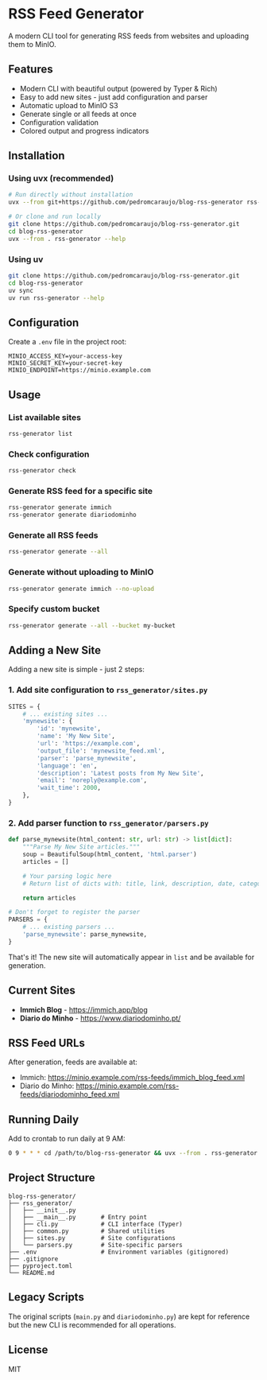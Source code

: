 # RSS Feed Generator

A modern CLI tool for generating RSS feeds from websites and uploading them to MinIO.

## Features

- Modern CLI with beautiful output (powered by Typer & Rich)
- Easy to add new sites - just add configuration and parser
- Automatic upload to MinIO S3
- Generate single or all feeds at once
- Configuration validation
- Colored output and progress indicators

## Installation

### Using uvx (recommended)

```bash
# Run directly without installation
uvx --from git+https://github.com/pedromcaraujo/blog-rss-generator rss-generator --help

# Or clone and run locally
git clone https://github.com/pedromcaraujo/blog-rss-generator.git
cd blog-rss-generator
uvx --from . rss-generator --help
```

### Using uv

```bash
git clone https://github.com/pedromcaraujo/blog-rss-generator.git
cd blog-rss-generator
uv sync
uv run rss-generator --help
```

## Configuration

Create a `.env` file in the project root:

```env
MINIO_ACCESS_KEY=your-access-key
MINIO_SECRET_KEY=your-secret-key
MINIO_ENDPOINT=https://minio.example.com
```

## Usage

### List available sites

```bash
rss-generator list
```

### Check configuration

```bash
rss-generator check
```

### Generate RSS feed for a specific site

```bash
rss-generator generate immich
rss-generator generate diariodominho
```

### Generate all RSS feeds

```bash
rss-generator generate --all
```

### Generate without uploading to MinIO

```bash
rss-generator generate immich --no-upload
```

### Specify custom bucket

```bash
rss-generator generate --all --bucket my-bucket
```

## Adding a New Site

Adding a new site is simple - just 2 steps:

### 1. Add site configuration to `rss_generator/sites.py`

```python
SITES = {
    # ... existing sites ...
    'mynewsite': {
        'id': 'mynewsite',
        'name': 'My New Site',
        'url': 'https://example.com',
        'output_file': 'mynewsite_feed.xml',
        'parser': 'parse_mynewsite',
        'language': 'en',
        'description': 'Latest posts from My New Site',
        'email': 'noreply@example.com',
        'wait_time': 2000,
    },
}
```

### 2. Add parser function to `rss_generator/parsers.py`

```python
def parse_mynewsite(html_content: str, url: str) -> list[dict]:
    """Parse My New Site articles."""
    soup = BeautifulSoup(html_content, 'html.parser')
    articles = []

    # Your parsing logic here
    # Return list of dicts with: title, link, description, date, category (optional)

    return articles

# Don't forget to register the parser
PARSERS = {
    # ... existing parsers ...
    'parse_mynewsite': parse_mynewsite,
}
```

That's it! The new site will automatically appear in `list` and be available for generation.

## Current Sites

- **Immich Blog** - https://immich.app/blog
- **Diario do Minho** - https://www.diariodominho.pt/

## RSS Feed URLs

After generation, feeds are available at:
- Immich: https://minio.example.com/rss-feeds/immich_blog_feed.xml
- Diario do Minho: https://minio.example.com/rss-feeds/diariodominho_feed.xml

## Running Daily

Add to crontab to run daily at 9 AM:

```bash
0 9 * * * cd /path/to/blog-rss-generator && uvx --from . rss-generator generate --all
```

## Project Structure

```
blog-rss-generator/
├── rss_generator/
│   ├── __init__.py
│   ├── __main__.py       # Entry point
│   ├── cli.py            # CLI interface (Typer)
│   ├── common.py         # Shared utilities
│   ├── sites.py          # Site configurations
│   └── parsers.py        # Site-specific parsers
├── .env                  # Environment variables (gitignored)
├── .gitignore
├── pyproject.toml
└── README.md
```

## Legacy Scripts

The original scripts (`main.py` and `diariodominho.py`) are kept for reference but the new CLI is recommended for all operations.

## License

MIT
